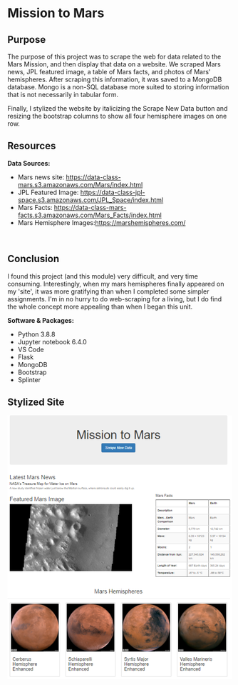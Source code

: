 # Mission to Mars
## Purpose
The purpose of this project was to scrape the web for data related to the Mars Mission, and then display that data on a website.  We scraped Mars news, JPL featured image, a table of Mars facts, and photos of Mars' hemispheres.  After scraping this information, it was saved to a MongoDB database.  Mongo is a non-SQL database more suited to storing information that is not necessarily in tabular form.  

Finally, I stylized the website by italicizing the Scrape New Data button and resizing the bootstrap columns to show all four hemisphere images on one row.

## Resources
**Data Sources:** 
- Mars news site: https://data-class-mars.s3.amazonaws.com/Mars/index.html
- JPL Featured Image: https://data-class-jpl-space.s3.amazonaws.com/JPL_Space/index.html
- Mars Facts: https://data-class-mars-facts.s3.amazonaws.com/Mars_Facts/index.html
- Mars Hemisphere Images:https://marshemispheres.com/

<br/>


## Conclusion
I found this project (and this module) very difficult, and very time consuming.  Interestingly, when my mars hemispheres finally appeared on my 'site', it was more gratifying than when I completed some simpler assignments.  I'm in no hurry to do web-scraping for a living, but I do find the whole concept more appealing than when I began this unit.

**Software & Packages:**
- Python 3.8.8
- Jupyter notebook 6.4.0
- VS Code 
- Flask
- MongoDB
- Bootstrap
- Splinter

## Stylized Site

![Site](Resources/stylized_site.PNG)


